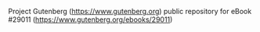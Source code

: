 Project Gutenberg (https://www.gutenberg.org) public repository for eBook #29011 (https://www.gutenberg.org/ebooks/29011)
